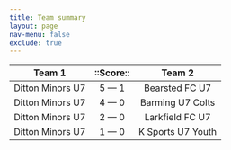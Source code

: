 ```yaml
---
title: Team summary
layout: page
nav-menu: false
exclude: true
---
```




|      Team 1      |  ::Score::  |      Team 2       |
|:----------------:|:-----------:|:-----------------:|
| Ditton Minors U7 | 5 &mdash; 1 |  Bearsted FC U7   |
| Ditton Minors U7 | 4 &mdash; 0 | Barming U7 Colts  |
| Ditton Minors U7 | 2 &mdash; 0 |  Larkfield FC U7  |
| Ditton Minors U7 | 1 &mdash; 0 | K Sports U7 Youth |

 <br /><br /><br />